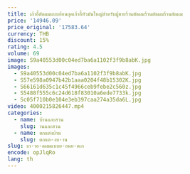 ```yaml
---
title: เก้าอี้ตัดผมแบบย้อนยุคเก้าอี้หัวมันใหญ่สำหรับผู้ชายร้านตัดผมร้านตัดผมร้านตัดผม
price: '14946.09'
price_original: '17583.64'
currency: THB
discount: 15%
rating: 4.5
volume: 69
image: S9a40553d00c04ed7ba6a1102f3f9b8abK.jpg
images:
  - S9a40553d00c04ed7ba6a1102f3f9b8abK.jpg
  - S57e598a0947b42b1aaa0204f48b15302K.jpg
  - S66161d635c1c45f4966ceb9febe2c560z.jpg
  - S5488f555c6c24d618f83010a6ede7733k.jpg
  - Sc05f710b0e104e3eb397caa274a35da6L.jpg
video: 4000215826447.mp4
categories:
  - name: บ้านและสวน
    slug: านและสวน
  - name: ตกแต่งบ้าน
    slug: ตกแต-งบ-าน
slug: เก-าอ-ดผมแบบย-อนย-คเก
encode: opJlqRo
lang: th
---
```

  